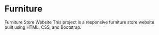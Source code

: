 # Furniture
Furniture Store Website  This project is a responsive furniture store website built using HTML, CSS, and Bootstrap. 
